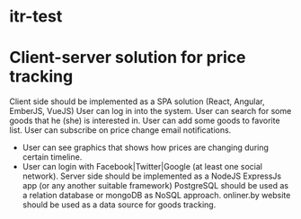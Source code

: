 # itr-test
# Client-server solution for price tracking

Client side should be implemented as a SPA solution (React, Angular, EmberJS, VueJS)
User can log in into the system.
User can search for some goods that he (she) is interested in.
User can add some goods to favorite list.
User can subscribe on price change email notifications.
* User can see graphics that shows how prices are changing during certain timeline.
* User can login with Facebook|Twitter|Google (at least one social network).
Server side should be implemented as a NodeJS ExpressJs app (or any another suitable framework)
PostgreSQL should be used as a relation database or mongoDB as NoSQL approach.
onliner.by website should be used as a data source for goods tracking.